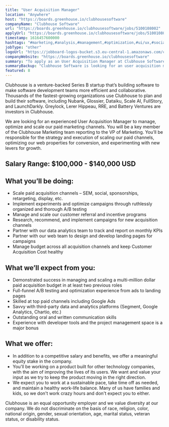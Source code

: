 ```yaml
---
title: "User Acquisition Manager"
location: "Anywhere"
host: "https://boards.greenhouse.io/clubhousesoftware"
companyName: "Clubhouse Software"
url: "https://boards.greenhouse.io/clubhousesoftware/jobs/5100108002"
applyUrl: "https://boards.greenhouse.io/clubhousesoftware/jobs/5100108002#app"
timestamp: 1616457600000
hashtags: "#marketing,#analysis,#management,#optimization,#ui/ux,#socialmedia"
jobType: "other"
logoUrl: "https://jobboard-logos-bucket.s3.eu-central-1.amazonaws.com/clubhouse-software"
companyWebsite: "https://boards.greenhouse.io/clubhousesoftware"
summary: "To apply as an User Acquisition Manager at Clubhouse Software, you preferably need to have experience with developer tools and the project management space is a major bonus."
summaryBackup: "Clubhouse Software is looking for an user acquisition manager that has experience in: #marketing, #analysis, #ui/ux."
featured: 8
---
```


Clubhouse is a venture-backed Series B startup that’s building software to make software development teams more efficient and collaborative. Thousands of the fastest-growing organizations use Clubhouse to plan and build their software, including Nubank, Glossier, Dataiku, Scale AI, FullStory, and LaunchDarkly. Greylock, Lerer Hippeau, RRE, and Battery Ventures are investors in Clubhouse. 

We are looking for an experienced User Acquisition Manager to manage, optimize and scale our paid marketing channels. You will be a key member of the Clubhouse Marketing team reporting to the VP of Marketing. You’ll be responsible for the strategy and execution of scaling our paid channels, optimizing our web properties for conversion, and experimenting with new levers for growth. 

## Salary Range: $100,000 - $140,000 USD

## What you’ll be doing:

*   Scale paid acquisition channels – SEM, social, sponsorships, retargeting, display, etc.
*   Implement experiments and optimize campaigns through ruthlessly organized and thorough A/B testing
*   Manage and scale our customer referral and incentive programs 
*   Research, recommend, and implement campaigns for new acquisition channels
*   Partner with our data analytics team to track and report on monthly KPIs
*   Partner with our web team to design and develop landing pages for campaigns
*   Manage budget across all acquisition channels and keep Customer Acquisition Cost healthy 

## What we’ll expect from you:

*   Demonstrated success in managing and scaling a multi-million dollar paid acquisition budget in at least two previous roles
*   Full-funnel A/B testing and optimization experience from ads to landing pages
*   Skilled at top paid channels including Google Ads
*   Savvy with third-party data and analytics platforms (Segment, Google Analytics, Chartio, etc.)
*   Outstanding oral and written communication skills
*   Experience with developer tools and the project management space is a major bonus

## What we offer:

*   In addition to a competitive salary and benefits, we offer a meaningful equity stake in the company.
*   You’ll be working on a product built for other technology companies, with the aim of improving the lives of its users. We want and value your input as we try to keep the product moving in the right direction.
*   We expect you to work at a sustainable pace, take time off as needed, and maintain a healthy work-life balance. Many of us have families and kids, so we don't work crazy hours and don't expect you to either.

Clubhouse is an equal opportunity employer and we value diversity at our company. We do not discriminate on the basis of race, religion, color, national origin, gender, sexual orientation, age, marital status, veteran status, or disability status.
